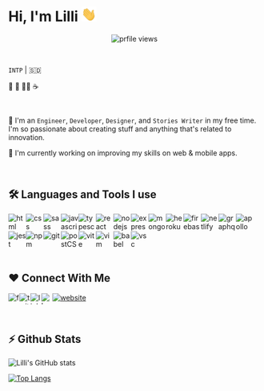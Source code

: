 <h1>Hi, I'm Lilli <img src="https://raw.githubusercontent.com/ABSphreak/ABSphreak/master/gifs/Hi.gif" width="30" alt=""> </h1>

<p align="center"><img src="https://komarev.com/ghpvc/?username=lillime0&label=Profile%20views&color=ff1493&style=flat" alt="prfile views" /></p>

<br/>

`INTP` | 🇸🇩

📖 📝 👩‍💻 ☕

<br/>

📌 I'm an `Engineer`, `Developer`, `Designer`, and `Stories Writer` in my free time. I'm so passionate about creating stuff and anything that's related to innovation.

💪 I'm currently working on improving my skills on web & mobile apps.

<br/>

## 🛠️ Languages and Tools I use

<img align="left" src="https://github.com/lillime0/my-portfolio/blob/main/src/assets/skills/html.svg" alt="html" width="35" height="35" />
<img align="left" src="https://github.com/lillime0/my-portfolio/blob/main/src/assets/skills/css.svg" alt="css" width="35" height="35" />
<img align="left" src="https://github.com/lillime0/my-portfolio/blob/main/src/assets/skills/sass.svg" alt="sass" width="35" height="35" />
<img align="left" src="https://github.com/lillime0/my-portfolio/blob/main/src/assets/skills/javascript.svg" alt="javascript" width="35" height="35" />
<img align="left" src="https://github.com/lillime0/my-portfolio/blob/main/src/assets/skills/typescript.svg" alt="typescript" width="35" height="35" />
<img align="left" src="https://github.com/lillime0/my-portfolio/blob/main/src/assets/skills/react.svg" alt="react" width="35" height="35" />
<!-- <img align="left" src="https://github.com/lillime0/my-portfolio/blob/main/src/assets/skills/nextjs.svg" alt="nextjs" width="35" height="35" /> -->
<!-- <img align="left" src="https://raw.githubusercontent.com/danielcranney/readme-generator/main/public/icons/skills/nextjs-colored.svg" alt="nextjs" width="35" height="35" /> -->
<img align="left" src="https://github.com/lillime0/my-portfolio/blob/main/src/assets/skills/node-js.svg" alt="nodejs" width="35" height="35" />
<img align="left" src="https://raw.githubusercontent.com/danielcranney/readme-generator/main/public/icons/skills/express-colored.svg" alt="express" width="35" height="35" />
<img align="left" src="https://github.com/lillime0/my-portfolio/blob/main/src/assets/skills/mongodb.svg" alt="mongodb" width="35" height="35" />
<img align="left" src="https://raw.githubusercontent.com/danielcranney/readme-generator/main/public/icons/skills/heroku-colored.svg" alt="heroku" width="35" height="35" />
<img align="left" src="https://github.com/lillime0/my-portfolio/blob/main/src/assets/skills/firebase.svg" alt="firebase" width="35" height="35" />
<img align="left" src="https://github.com/lillime0/my-portfolio/blob/main/src/assets/skills/netlify.svg" alt="netlify" width="35" height="35" />
<img align="left" src="https://github.com/lillime0/my-portfolio/blob/main/src/assets/skills/graphql.svg" alt="graphql" width="35" height="35" />
<img align="left" src="https://cdn.worldvectorlogo.com/logos/apollo-graphql-1.svg" alt="apollo" width="35" height="35" />
<!-- <img align="left" src="https://github.com/lillime0/my-portfolio/blob/main/src/assets/skills/dart.svg" alt="dart" width="35" height="35" />  -->
<!-- <img align="left" src="https://github.com/lillime0/my-portfolio/blob/main/src/assets/skills/flutter.svg" alt="flutter" width="35" height="35" /> -->
<img align="left" src="https://github.com/lillime0/my-portfolio/blob/main/src/assets/skills/jest.svg" alt="jest" width="35" height="35" />
<img align="left" src="https://upload.wikimedia.org/wikipedia/commons/thumb/d/db/Npm-logo.svg/540px-Npm-logo.svg.png?20140904162625" alt="npm" width="35" height="35" />
<img align="left" src="https://cdn.worldvectorlogo.com/logos/git-icon.svg" alt="git" width="35" height="35" />
<img align="left" src="https://cdn.worldvectorlogo.com/logos/postcss.svg" alt="postCSS" width="35" height="35" />
<img align="left" src="https://camo.githubusercontent.com/61e102d7c605ff91efedb9d7e47c1c4a07cef59d3e1da202fd74f4772122ca4e/68747470733a2f2f766974656a732e6465762f6c6f676f2e737667" alt="vite" width="35" height="35" />


<img align="left" src="https://cdn.worldvectorlogo.com/logos/vim.svg" alt="vim" width="35" height="35" />
<img align="left" src="https://cdn.worldvectorlogo.com/logos/babel-10.svg" alt="babel" width="35" height="35" />
<img align="left" src="https://code.visualstudio.com/assets/images/code-stable.png" alt="vsc" width="35" height="35" />

  
<br clear="left" />

<br />

## ❤️ Connect With Me

[<img align="left" alt="facebook" width="22" height="22" src="https://cdn2.iconfinder.com/data/icons/social-media-2285/512/1_Facebook_colored_svg_copy-512.png"  />](https://facebook.com/lillime0)

[<img align="left" alt="twitter" width="22" height="22" src="https://cdn2.iconfinder.com/data/icons/social-media-2285/512/1_Twitter_colored_svg-512.png" />](https://twitter.com/lillime0)

[<img align="left" alt="linkedin" width="22" height="22" src="https://cdn2.iconfinder.com/data/icons/social-media-2285/512/1_Linkedin_unofficial_colored_svg-512.png"  />](https://linkedin.com/in/lillime0)

[<img align="left" alt="behance" width="22" height="22" src="https://symbols.getvecta.com/stencil_65/0_behance.5770f79b60.svg" />](https://behance.net/lillime0)

[<img alt="website" width="22" height="22" src="https://cdn1.iconfinder.com/data/icons/social-media-outline-6/128/SocialMedia_Website-Outline-512.png" />](https://lillime0.github.io)

<br clear="left" />

## ⚡ Github Stats

![Lilli's GitHub stats](https://github-readme-stats.vercel.app/api?username=lillime0&show_icons=true&theme=dark)

[![Top Langs](https://github-readme-stats.vercel.app/api/top-langs/?username=lillime0&layout=compact&theme=dark)](https://github.com/anuraghazra/github-readme-stats)
